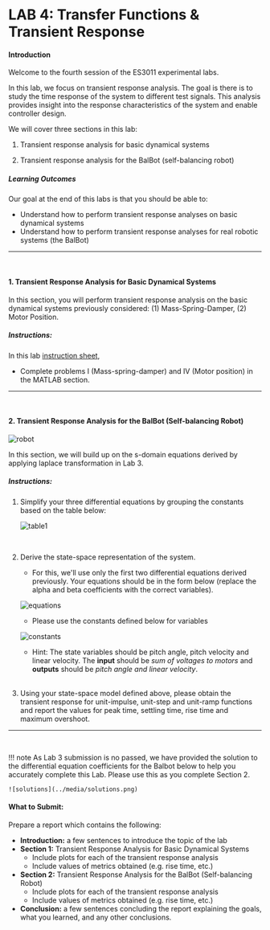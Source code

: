 # LAB 4: Transfer Functions & Transient Response

#### Introduction

Welcome to the fourth session of the ES3011 experimental labs. 

In this lab, we focus on transient response analysis. The goal is there is to study the time response of the system to different test signals. This analysis provides insight into the response characteristics of the system and enable controller design.

We will cover three sections in this lab:

1. Transient response analysis for basic dynamical systems

2. Transient response analysis for the BalBot (self-balancing robot)

##### Learning Outcomes
Our goal at the end of this labs is that you should be able to:

* Understand how to perform transient response analyses on basic dynamical systems
* Understand how to perform transient response analyses for real robotic systems (the BalBot)



*** 
<br>

#### 1. Transient Response Analysis for Basic Dynamical Systems

In this section, you will perform transient response analysis on the basic dynamical systems previously considered: (1) Mass-Spring-Damper, (2) Motor Position.

##### Instructions:
In this lab [instruction sheet](../documents/Lab4.pdf),

* Complete problems I (Mass-spring-damper) and IV (Motor position) in the MATLAB section.

*** 
<br>

#### 2. Transient Response Analysis for the BalBot (Self-balancing Robot)

![robot](../media/robot.png)

In this section, we will build up on the s-domain equations derived by applying laplace transformation in Lab 3. 

<!-- Given the differential equations, we will apply laplace transforms to convert the BalBot system model from time-domain to s-domain. -->

##### Instructions:
1. Simplify your three differential equations by grouping the constants based on the table below:

    ![table1](../media/equation-constants.png)

    <br>

2. Derive the state-space representation of the system.
    - For this, we'll use only the first two differential equations derived previously. Your equations should be in the form below (replace the alpha and beta coefficients with the correct variables).

    ![equations](../media/equ1.png)

    - Please use the constants defined below for variables

    ![constants](../media/constants.png)

    - Hint: The state variables should be pitch angle, pitch velocity and linear velocity. The **input** should be *sum of voltages to motors* and **outputs** should be *pitch angle and linear velocity*.

    <br>


3. Using your state-space model defined above, please obtain the transient response for unit-impulse, unit-step and unit-ramp functions and report the values for peak time, settling time, rise time and maximum overshoot.

*** 
<br>

!!! note 
    As Lab 3 submission is no passed, we have provided the solution to the differential equation coefficients for the Balbot below to help you accurately complete this Lab. Please use this as you complete Section 2.
    <br>
    
    ![solutions](../media/solutions.png)

#### What to Submit:
Prepare a report which contains the following:

* **Introduction:** a few sentences to introduce the topic of the lab
* **Section 1:** Transient Response Analysis for Basic Dynamical Systems
    * Include plots for each of the transient response analysis
    * Include values of metrics obtained (e.g. rise time, etc.)
* **Section 2:** Transient Response Analysis for the BalBot (Self-balancing Robot)
    * Include plots for each of the transient response analysis
    * Include values of metrics obtained (e.g. rise time, etc.)
* **Conclusion:** a few sentences concluding the report explaining the goals, what you learned, and any other conclusions.